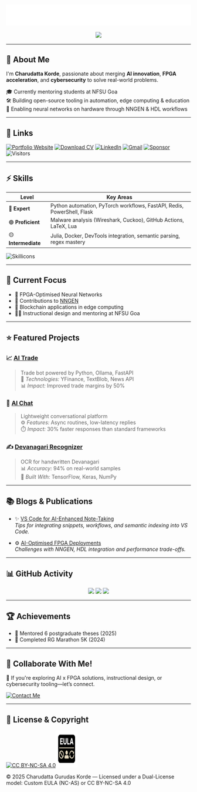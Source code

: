 ![Profile Banner](assets/profile_banner.svg)

<p align="center">
  <img src="https://readme-typing-svg.demolab.com?font=Fira+Code&pause=1000&width=720&lines=Building+AI%2C+FPGA+%26+Cybersecurity+Solutions" />
</p>

---

## 🚀 About Me

I'm **Charudatta Korde**, passionate about merging **AI innovation**, **FPGA acceleration**, and **cybersecurity** to solve real-world problems.

🎓 Currently mentoring students at NFSU Goa  
🛠 Building open-source tooling in automation, edge computing & education  
🧠 Enabling neural networks on hardware through NNGEN & HDL workflows

---

## 🔗 Links

[![Portfolio Website](https://img.shields.io/badge/Portfolio_Website-263759?style=for-the-badge)](https://charudatta10.github.io/portfolio/)
[![Download CV](https://img.shields.io/badge/Download_CV-555555?style=for-the-badge)](src/cv/cv.pdf)
[![LinkedIn](https://img.shields.io/badge/linkedin-263759.svg?style=for-the-badge&logo=linkedin&logoColor=white)](https://www.linkedin.com/in/charudatta-korde/)
[![Gmail](https://img.shields.io/badge/Gmail-555555?style=for-the-badge&logo=gmail&logoColor=white)](mailto:152109007c@gmail.com)
[![Sponsor](https://img.shields.io/badge/Sponsor_Efforts-263759?style=for-the-badge&logo=githubsponsors&logoColor=white)](https://github.com/sponsors/charudatta10)
![Visitors](https://api.visitorbadge.io/api/visitors?path=https%3A%2F%2Fgithub.com%2Fcharudatta10&countColor=%23263759)

---

## ⚡ Skills

| Level         | Key Areas                                                                 |
|---------------|---------------------------------------------------------------------------|
| 🔵 **Expert**     | Python automation, PyTorch workflows, FastAPI, Redis, PowerShell, Flask |
| 🟢 **Proficient** | Malware analysis (Wireshark, Cuckoo), GitHub Actions, LaTeX, Lua         |
| 🟡 **Intermediate** | Julia, Docker, DevTools integration, semantic parsing, regex mastery    |

![Skillicons](https://skillicons.dev/icons?i=python,pytorch,flask,powershell,redis,kali,c,github,lua,fastapi,docker,julia,latex&theme=dark)

---

## 🔭 Current Focus

- 🧠 FPGA-Optimised Neural Networks  
- 🚀 Contributions to [NNGEN](https://github.com/charudatta10/nngen)  
- 🔗 Blockchain applications in edge computing  
- 👨‍🏫 Instructional design and mentoring at NFSU Goa  

---

## ⭐ Featured Projects

### 📈 [AI Trade](https://github.com/charudatta10/ai-trade)
> Trade bot powered by Python, Ollama, FastAPI  
🔧 *Technologies:* YFinance, TextBlob, News API  
📊 *Impact:* Improved trade margins by 50%

### 💬 [AI Chat](https://github.com/charudatta10/ai_chat)
> Lightweight conversational platform  
⚙️ *Features:* Async routines, low-latency replies  
⏱️ *Impact:* 30% faster responses than standard frameworks

### ✍️ [Devanagari Recognizer](https://github.com/charudatta10/devanagari-handwriting-recognizer)
> OCR for handwritten Devanagari  
📊 *Accuracy:* 94% on real-world samples  
🔧 *Built With:* TensorFlow, Keras, NumPy

---

## 📚 Blogs & Publications

- ✨ [VS Code for AI-Enhanced Note-Taking](https://dev.to/charudatta10/vs-code-for-note-taking-324b)  
  _Tips for integrating snippets, workflows, and semantic indexing into VS Code._

- ⚙️ [AI-Optimised FPGA Deployments](https://dev.to/charudatta10/ai-optimized-fpga-deployments-challenges-solutions-2mij)  
  _Challenges with NNGEN, HDL integration and performance trade-offs._

---

## 📊 GitHub Activity

<div align="center">
  <img src="https://github-readme-stats.vercel.app/api?username=charudatta10&show_icons=true&include_all_commits=true&theme=onedark" height="180">
  <img src="https://github-readme-stats.vercel.app/api/top-langs/?username=charudatta10&layout=pie&hide=html&theme=onedark" height="180">
  <img src="https://github-profile-trophy.vercel.app/?username=charudatta10&theme=onedark&rows=2&column=3" height="180">
</div>

---

## 🏆 Achievements

- 📜 Mentored 6 postgraduate theses (2025)  
- 🏃 Completed RG Marathon 5K (2024)

---

## 💼 Collaborate With Me!

🚀 If you're exploring AI x FPGA solutions, instructional design, or cybersecurity tooling—let’s connect.

[![Contact Me](https://img.shields.io/badge/Contact_Me-f1950d?style=for-the-badge)](mailto:152109007c@gmail.com)

---

## 📜 License & Copyright

[![CC BY-NC-SA 4.0](https://licensebuttons.net/l/by-nc-sa/4.0/88x31.png)](https://creativecommons.org/licenses/by-nc-sa/4.0/)<img src="assets/Custom_EULA__NC-AS.png" height="100" width="60">


© 2025 Charudatta Gurudas Korde — Licensed under a Dual-License model: Custom EULA (NC-AS) or CC BY-NC-SA 4.0


